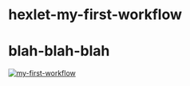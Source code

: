 # hexlet-my-first-workflow
# blah-blah-blah
[![my-first-workflow](https://github.com/itroxa/hexlet-my-first-workflow/actions/workflows/hello-world.yml/badge.svg)](https://github.com/itroxa/hexlet-my-first-workflow/actions/workflows/hello-world.yml)
